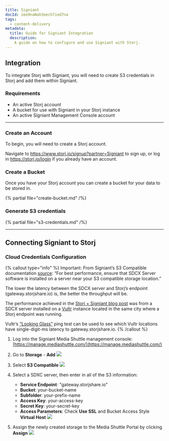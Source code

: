 ```yaml
---
title: Signiant
docId: zee9naNah3eech7ied7na
tags:
  - content-delivery
metadata:
  title: Guide for Signiant Integration
  description:
    A guide on how to configure and use Signiant with Storj.
---
```


## Integration

To integrate Storj with Signiant, you will need to create S3 credentials in Storj and add them within Signiant.

### Requirements

- An active Storj account
- A bucket for use with Signiant in your Storj instance
- An active Signiant Management Console account

---

### Create an Account

To begin, you will need to create a Storj account.

Navigate to <https://www.storj.io/signup?partner=Signiant> to sign up, or log in <https://storj.io/login> if you already have an account.

### Create a Bucket

Once you have your Storj account you can create a bucket for your data to be stored in.

{% partial file="create-bucket.md" /%}

### Generate S3 credentials

{% partial file="s3-credentials.md" /%}

---

## Connecting Signiant to Storj

### Cloud Credentials Configuration


{% callout type="info"  %}
Important: 
From Signiant’s S3 Compatible documentation [source](https://help.signiant.com/media-shuttle/account-administration/storage/cloud-storage/s3-compatible-storage#adding-s3-compatible-storage): 
“For best performance, ensure that SDCX Server software is installed on a server near your S3 compatible storage location.”  

The lower the latency between the SDCX server and Storj’s endpoint (gateway.storjshare.io) is, the better the throughput will be.  

The performance achieved in the [Storj + Signiant blog post](https://www.storj.io/blog/signiant-performance-testing-achieves-multi-gigabit-transfers-on-storj) 
was from a SDCX server installed on a [Vultr](https://www.vultr.com/) instance located in the same city where a Storj endpoint was running.  

Vultr’s [“Looking Glass”](https://lax-ca-us-ping.vultr.com/) ping test can be used to see which Vultr locations have single-digit-ms latency to gateway.storjshare.io.
{% /callout %}


1. Log into the Signiant Media Shuttle management console: [https://manage.mediashuttle.com/](https://manage.mediashuttle.com/)

1. Go to **Storage** - **Add**
![](https://link.storjshare.io/raw/jua7rls6hkx5556qfcmhrqed2tfa/docs/images/signiant/signiant-image3.png)

1. Select **S3 Compatible**
![](https://link.storjshare.io/raw/jua7rls6hkx5556qfcmhrqed2tfa/docs/images/signiant/signiant-image1.png)


1. Select a SDXC server, then enter in all of the S3 information:
   - **Service Endpoint**: "gateway.storjshare.io"
   - **Bucket**: your-bucket-name
   - **Subfolder**: your-prefix-name
   - **Access Key**: your-access-key
   - **Secret Key**: your-secret-key
   - **Access Parameters**: Check **Use SSL** and Bucket Access Style **Virtual Host**
![](https://link.storjshare.io/raw/jua7rls6hkx5556qfcmhrqed2tfa/docs/images/signiant/signiant-image4.png)

1. Assign the newly created storage to the Media Shuttle Portal by clicking **Assign**
![](https://link.storjshare.io/raw/jua7rls6hkx5556qfcmhrqed2tfa/docs/images/signiant/signiant-image2.png)
